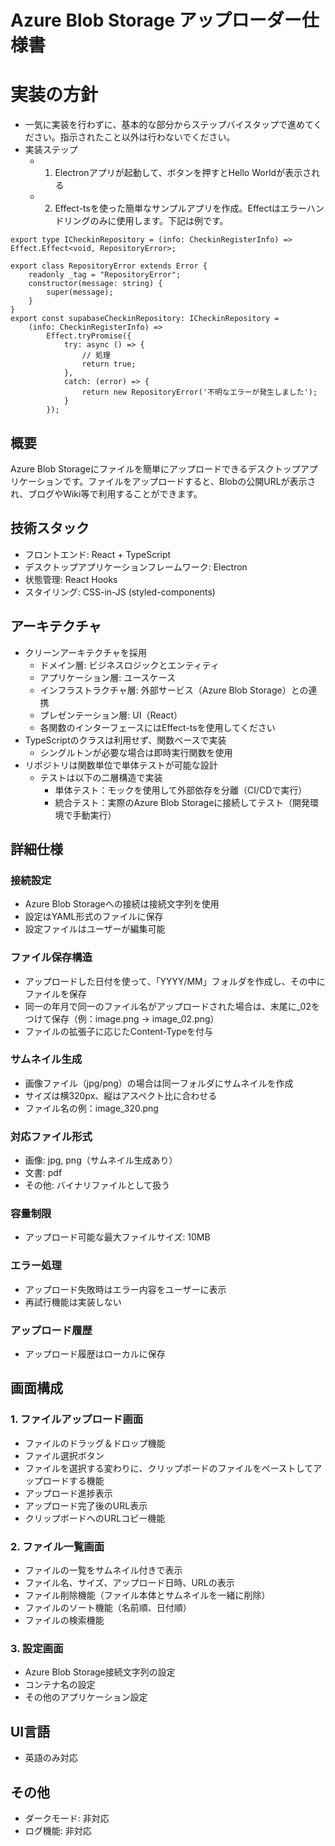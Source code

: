 # Azure Blob Storage アップローダー仕様書

# 実装の方針
- 一気に実装を行わずに、基本的な部分からステップバイスタップで進めてください。指示されたこと以外は行わないでください。
- 実装ステップ
  - 01. Electronアプリが起動して、ボタンを押すとHello Worldが表示される
  - 02. Effect-tsを使った簡単なサンプルアプリを作成。Effectはエラーハンドリングのみに使用します。下記は例です。
```
export type ICheckinRepository = (info: CheckinRegisterInfo) => Effect.Effect<void, RepositoryError>;

export class RepositoryError extends Error {
    readonly _tag = "RepositoryError";
    constructor(message: string) {
        super(message);
    }
}
export const supabaseCheckinRepository: ICheckinRepository =
    (info: CheckinRegisterInfo) =>
        Effect.tryPromise({
            try: async () => {
                // 処理
                return true;
            },
            catch: (error) => {
                return new RepositoryError('不明なエラーが発生しました');
            }
        });

```

## 概要
Azure Blob Storageにファイルを簡単にアップロードできるデスクトップアプリケーションです。ファイルをアップロードすると、Blobの公開URLが表示され、ブログやWiki等で利用することができます。

## 技術スタック
- フロントエンド: React + TypeScript
- デスクトップアプリケーションフレームワーク: Electron
- 状態管理: React Hooks
- スタイリング: CSS-in-JS (styled-components)

## アーキテクチャ
- クリーンアーキテクチャを採用
  - ドメイン層: ビジネスロジックとエンティティ
  - アプリケーション層: ユースケース
  - インフラストラクチャ層: 外部サービス（Azure Blob Storage）との連携
  - プレゼンテーション層: UI（React）
  - 各関数のインターフェースにはEffect-tsを使用してください
- TypeScriptのクラスは利用せず、関数ベースで実装
  - シングルトンが必要な場合は即時実行関数を使用
- リポジトリは関数単位で単体テストが可能な設計
  - テストは以下の二層構造で実装
    - 単体テスト：モックを使用して外部依存を分離（CI/CDで実行）
    - 統合テスト：実際のAzure Blob Storageに接続してテスト（開発環境で手動実行）

## 詳細仕様

### 接続設定
- Azure Blob Storageへの接続は接続文字列を使用
- 設定はYAML形式のファイルに保存
- 設定ファイルはユーザーが編集可能

### ファイル保存構造
- アップロードした日付を使って、「YYYY/MM」フォルダを作成し、その中にファイルを保存
- 同一の年月で同一のファイル名がアップロードされた場合は、末尾に_02をつけて保存（例：image.png → image_02.png）
- ファイルの拡張子に応じたContent-Typeを付与

### サムネイル生成
- 画像ファイル（jpg/png）の場合は同一フォルダにサムネイルを作成
- サイズは横320px、縦はアスペクト比に合わせる
- ファイル名の例：image_320.png

### 対応ファイル形式
- 画像: jpg, png（サムネイル生成あり）
- 文書: pdf
- その他: バイナリファイルとして扱う

### 容量制限
- アップロード可能な最大ファイルサイズ: 10MB

### エラー処理
- アップロード失敗時はエラー内容をユーザーに表示
- 再試行機能は実装しない

### アップロード履歴
- アップロード履歴はローカルに保存

## 画面構成

### 1. ファイルアップロード画面
- ファイルのドラッグ＆ドロップ機能
- ファイル選択ボタン
- ファイルを選択する変わりに、クリップボードのファイルをペーストしてアップロードする機能
- アップロード進捗表示
- アップロード完了後のURL表示
- クリップボードへのURLコピー機能

### 2. ファイル一覧画面
- ファイルの一覧をサムネイル付きで表示
- ファイル名、サイズ、アップロード日時、URLの表示
- ファイル削除機能（ファイル本体とサムネイルを一緒に削除）
- ファイルのソート機能（名前順、日付順）
- ファイルの検索機能

### 3. 設定画面
- Azure Blob Storage接続文字列の設定
- コンテナ名の設定
- その他のアプリケーション設定

## UI言語
- 英語のみ対応

## その他
- ダークモード: 非対応
- ログ機能: 非対応
